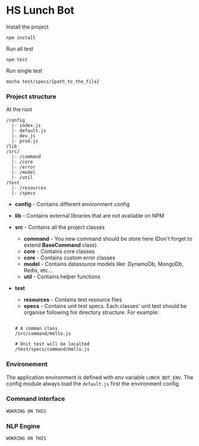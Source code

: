 # HS Lunch Bot



Install the project

```
npm install
```

Run all test

```
npm test
```

Run single test

```
mocha test/specs/{path_to_the_file}
```

### Project structure

At the root

```
/config
  |- index.js
  |- default.js
  |- dev.js
  |- prod.js
/lib
/src/
  |- /command  
  |- /core
  |- /error
  |- /model
  |- /util
/test
  |- /resources
  |- /specs
```

- **config** - Contains different environment config

- **lib** - Contains external libraries that are not available on NPM

- **src** - Contains all the project classes
	- **command** - You new command should be store here (Don't forget to extend **BaseCommand** class)
	- **core** - Contains core classes
	- **core** - Contains custom error classes
	- **model** - Contains datasource models like: DynamoDb, MongoDb, Redis, etc...
	- **util** - Contains helper functions

- **test** 
	- **resources** - Contains test resource files
	- **specs** - Contains unit test specs. Each classes' unit test should be organise following his directory structure. For example:
	
	```
	
	# A comman class
	/src/command/Hello.js
	
	# Unit test will be localted
	/test/specs/command/Hello.js
	```

### Environement
The application environment is defined with env variable `LUNCH_BOT_ENV`. 
The config module always load the `default.js` first the environment config.

### Command interface

```
WOKRING ON THIS
```
### NLP Engine


```
WOKRING ON THIS
```
